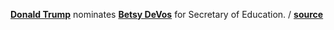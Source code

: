 **[Donald Trump](https://en.wikipedia.org/wiki/Donald_Trump "Wiki Donald
Trump")** nominates **[Betsy DeVos](https://en.wikipedia.org/wiki/Betsy_DeVos
"Wiki Betsy DeVos")** for Secretary of Education.
/ **[source](https://www.washingtonpost.com/local/education/trump-picks-billionaire-betsy-devos-school-voucher-advocate-as-education-secretary/2016/11/23/c3d66b94-af96-11e6-840f-e3ebab6bcdd3_story.html)**
